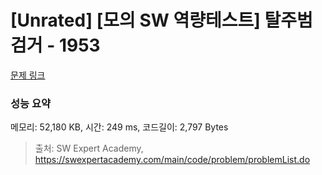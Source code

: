 # [Unrated] [모의 SW 역량테스트] 탈주범 검거 - 1953 

[문제 링크](https://swexpertacademy.com/main/code/problem/problemDetail.do?contestProbId=AV5PpLlKAQ4DFAUq) 

### 성능 요약

메모리: 52,180 KB, 시간: 249 ms, 코드길이: 2,797 Bytes



> 출처: SW Expert Academy, https://swexpertacademy.com/main/code/problem/problemList.do